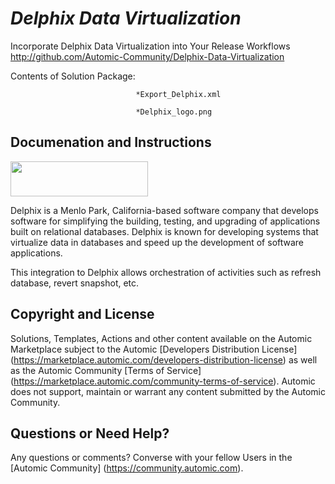 *Delphix Data Virtualization*
=============


Incorporate Delphix Data Virtualization into Your Release Workflows
http://github.com/Automic-Community/Delphix-Data-Virtualization

<!-- List of attached files -->
Contents of Solution Package:

						
								*Export_Delphix.xml
								
								*Delphix_logo.png
								
						


Documenation and Instructions
---

<p><img src="https://448bb31d92917ba3390f-4a8f48d20b0d8c78b979208d38d37653.ssl.cf1.rackcdn.com/703/screenshots/Delphix_logo.png" alt="" width="220" height="56" /></p>
<p>Delphix is a Menlo Park, California-based software company that develops software for simplifying the building, testing, and upgrading of applications built on relational databases. Delphix is known for developing systems that virtualize data in databases and speed up the development of software applications.</p>
<p>This integration to Delphix allows orchestration of activities such as refresh database, revert snapshot, etc.</p>

Copyright and License
---

Solutions, Templates, Actions and other content available on the Automic Marketplace subject to the Automic [Developers Distribution License] (https://marketplace.automic.com/developers-distribution-license) as well as the Automic Community [Terms of Service] (https://marketplace.automic.com/community-terms-of-service).
Automic does not support, maintain or warrant any content submitted by the Automic Community.



Questions or Need Help? 
---
Any questions or comments? Converse with your fellow Users in the [Automic Community] (https://community.automic.com).